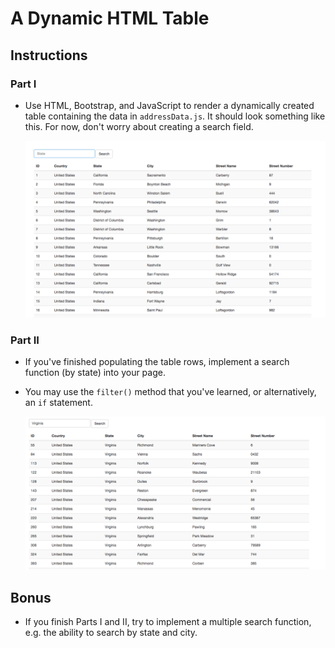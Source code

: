 # A Dynamic HTML Table

## Instructions

### Part I

* Use HTML, Bootstrap, and JavaScript to render a dynamically created table containing the data in `addressData.js`. It should look something like this. For now, don't worry about creating a search field.

  ![table.png](Images/table.png)

### Part II

* If you've finished populating the table rows, implement a search function (by state) into your page.

* You may use the `filter()` method that you've learned, or alternatively, an `if` statement.

  ![filter.png](Images/filter.png)

## Bonus

* If you finish Parts I and II, try to implement a multiple search function, e.g. the ability to search by state and city.
